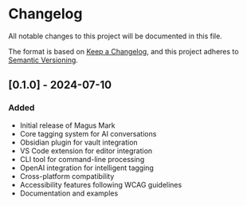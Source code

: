 # Changelog

All notable changes to this project will be documented in this file.

The format is based on [Keep a Changelog](https://keepachangelog.com/en/1.0.0/), and this project adheres to
[Semantic Versioning](https://semver.org/spec/v2.0.0.html).

## [0.1.0] - 2024-07-10

### Added

- Initial release of Magus Mark
- Core tagging system for AI conversations
- Obsidian plugin for vault integration
- VS Code extension for editor integration
- CLI tool for command-line processing
- OpenAI integration for intelligent tagging
- Cross-platform compatibility
- Accessibility features following WCAG guidelines
- Documentation and examples
